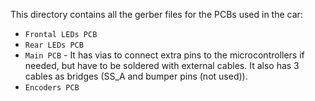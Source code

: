 This directory contains all the gerber files for the PCBs used in the car:

* `Frontal LEDs PCB`
* `Rear LEDs PCB`
* `Main PCB` - It has vias to connect extra pins to the microcontrollers if needed, but have to be soldered with external cables. It also has 3 cables as bridges (SS_A and bumper pins (not used)).
* `Encoders PCB`
